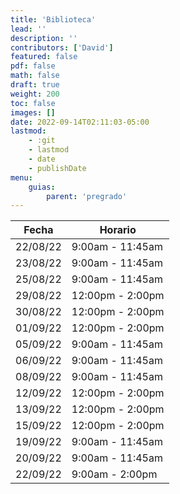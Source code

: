 ```yaml
---
title: 'Biblioteca'
lead: ''
description: ''
contributors: ['David']
featured: false
pdf: false
math: false
draft: true
weight: 200
toc: false
images: []
date: 2022-09-14T02:11:03-05:00
lastmod:
    - :git
    - lastmod
    - date
    - publishDate
menu:
    guias:
        parent: 'pregrado'
---
```


| Fecha    | Horario          |
| -------- | ---------------- |
| 22/08/22 | 9:00am - 11:45am |
| 23/08/22 | 9:00am - 11:45am |
| 25/08/22 | 9:00am - 11:45am |
| 29/08/22 | 12:00pm - 2:00pm |
| 30/08/22 | 12:00pm - 2:00pm |
| 01/09/22 | 12:00pm - 2:00pm |
| 05/09/22 | 9:00am - 11:45am |
| 06/09/22 | 9:00am - 11:45am |
| 08/09/22 | 9:00am - 11:45am |
| 12/09/22 | 12:00pm - 2:00pm |
| 13/09/22 | 12:00pm - 2:00pm |
| 15/09/22 | 12:00pm - 2:00pm |
| 19/09/22 | 9:00am - 11:45am |
| 20/09/22 | 9:00am - 11:45am |
| 22/09/22 | 9:00am - 2:00pm  |
